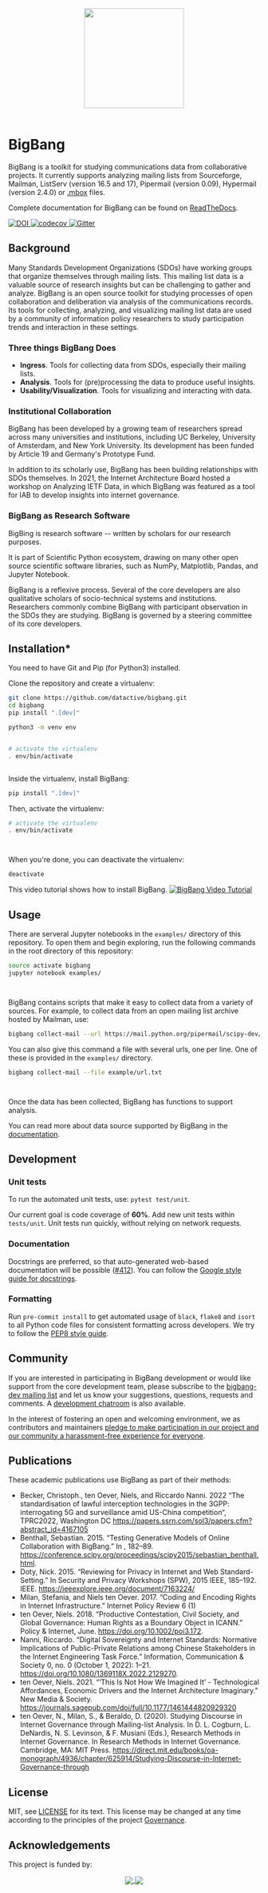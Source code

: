 <div align="center">
  <a href="https://datactive.github.io/bigbang/">
    <img src="https://github.com/datactive/bigbang/blob/gh-pages/images/bigbang-logo-dark.png?raw=true" align="center" width="200">
  </a>
  <br>
  <br>
</div>

# BigBang

BigBang is a toolkit for studying communications data from collaborative projects. It currently supports analyzing mailing lists from Sourceforge, Mailman, ListServ (version 16.5 and 17), Pipermail (version 0.09), Hypermail (version 2.4.0) or [.mbox][mbox] files.

Complete documentation for BigBang can be found on [ReadTheDocs](https://bigbang-py.readthedocs.io/en/latest/).

[mbox]: http://tools.ietf.org/html/rfc4155

[
![DOI](https://img.shields.io/badge/DIO-10.25080%2FMajora--7b98e3ed--01b-blue)
](http://conference.scipy.org/proceedings/scipy2015/sebastian_benthall.html)
[
![codecov](https://codecov.io/gh/datactive/bigbang/branch/main/graph/badge.svg?token=Nhyl6g4ZIO)
](https://codecov.io/gh/datactive/bigbang)
[
![Gitter](https://badges.gitter.im/datactive/bigbang.svg)
](https://gitter.im/datactive/bigbang?utm_source=badge&utm_medium=badge&utm_campaign=pr-badge)



## Background

Many Standards Development Organizations (SDOs) have working groups that organize themselves through mailing lists. This mailing list data is a valuable source of research insights but can be challenging to gather and analyze. BigBang is an open source toolkit for studying processes of open collaboration and deliberation via analysis of the communications records. Its tools for collecting, analyzing, and visualizing mailing list data are used by a community of information policy researchers to study participation trends and interaction in these settings.

### Three things BigBang Does

- **Ingress**. Tools for collecting data from SDOs, especially their mailing lists.
- **Analysis**. Tools for (pre)processing the data to produce useful insights.
- **Usability/Visualization**. Tools for visualizing and interacting with data.

### Institutional Collaboration

BigBang has been developed by a growing team of researchers spread across many universities and institutions, including UC Berkeley, University of Amsterdam, and New York University. Its development has been funded by Article 19 and Germany's Prototype Fund.

In addition to its scholarly use, BigBang has been building relationships with SDOs themselves. In 2021, the Internet Architecture Board hosted a workshop on Analyzing IETF Data, in which BigBang was featured as a tool for IAB to develop insights into internet governance.

### BigBang as Research Software

BigBing is research software -- written by scholars for our research purposes. 

It is part of Scientific Python ecosystem, drawing on many other open source scientific software libraries, such as NumPy, Matplotlib, Pandas, and Jupyter Notebook.

BigBang is a reflexive process. Several of the core developers are also qualitative scholars of socio-technical systems and institutions. Researchers commonly combine BigBang with participant observation in the SDOs they are studying. BigBang is governed by a steering committee of its core developers.

## Installation*

You need to have Git and Pip (for Python3) installed.

Clone the repository and create a virtualenv:

```sh
git clone https://github.com/datactive/bigbang.git
cd bigbang
pip install ".[dev]"

python3 -m venv env


# activate the virtualenv
. env/bin/activate



```

Inside the virtualenv, install BigBang:

```sh
pip install ".[dev]"
```

Then, activate the virtualenv:
```sh
# activate the virtualenv
. env/bin/activate




```

When you're done, you can deactivate the virtualenv:

```sh
deactivate
```

This video tutorial shows how to install BigBang.
[
![BigBang Video Tutorial](http://img.youtube.com/vi/JWimku8JVqE/0.jpg)
](http://www.youtube.com/watch?v=JWimku8JVqE "BigBang Tutorial")




## Usage

There are serveral Jupyter notebooks in the `examples/` directory of this
repository. To open them and begin exploring, run the following commands in the root directory of this repository:

```bash
source activate bigbang
jupyter notebook examples/




```

BigBang contains scripts that make it easy to collect data from a variety of sources.
For example, to collect data from an open mailing list archive hosted by Mailman, use:

```bash
bigbang collect-mail --url https://mail.python.org/pipermail/scipy-dev/

```

You can also give this command a file with several urls, one per line. One of these is provided in the `examples/` directory.

```bash
bigbang collect-mail --file example/url.txt




```

Once the data has been collected, BigBang has functions to support analysis.

You can read more about data source supported by BigBang in the [documentation](https://bigbang-py.readthedocs.io/).

## Development

### Unit tests

To run the automated unit tests, use: `pytest test/unit`.




Our current goal is code coverage of **60%**. Add new unit tests within `tests/unit`. Unit tests run quickly, without relying on network requests.

### Documentation

Docstrings are preferred, so that auto-generated web-based documentation will be possible ([#412](https://github.com/datactive/bigbang/issues/412)). You can follow the [Google style guide for docstrings](https://github.com/google/styleguide/blob/gh-pages/pyguide.md#38-comments-and-docstrings).

### Formatting

Run `pre-commit install` to get automated usage of `black`, `flake8` and `isort` to all Python code files for consistent formatting across developers. We try to follow the [PEP8 style guide](https://pep8.org/).

## Community

If you are interested in participating in BigBang development or would like support from the core development team, please subscribe to the [bigbang-dev mailing list](https://lists.ghserv.net/mailman/listinfo/bigbang-dev) and let us know your suggestions, questions, requests and comments. A [development chatroom](https://gitter.im/datactive/bigbang) is also available.

In the interest of fostering an open and welcoming environment, we as contributors and maintainers [pledge to make participation in our project and our community a harassment-free experience for everyone](CODE_OF_CONDUCT.md).

## Publications

These academic publications use BigBang as part of their methods:

- Becker, Christoph., ten Oever, Niels, and Riccardo Nanni. 2022 “The standardisation of lawful interception technologies in the 3GPP: interrogating 5G and surveillance amid US-China competition“, TPRC2022, Washington DC https://papers.ssrn.com/sol3/papers.cfm?abstract_id=4167105
- Benthall, Sebastian. 2015. “Testing Generative Models of Online Collaboration with BigBang.” In , 182–89. https://conference.scipy.org/proceedings/scipy2015/sebastian_benthall.html.
- Doty, Nick. 2015. “Reviewing for Privacy in Internet and Web Standard-Setting.” In Security and Privacy Workshops (SPW), 2015 IEEE, 185–192. IEEE. https://ieeexplore.ieee.org/document/7163224/
- Milan, Stefania, and Niels ten Oever. 2017. “Coding and Encoding Rights in Internet Infrastructure.” Internet Policy Review 6 (1)
- ten Oever, Niels. 2018. “Productive Contestation, Civil Society, and Global Governance: Human Rights as a Boundary Object in ICANN.” Policy & Internet, June. https://doi.org/10.1002/poi3.172.
- Nanni, Riccardo. “Digital Sovereignty and Internet Standards: Normative Implications of Public-Private Relations among Chinese Stakeholders in the Internet Engineering Task Force.” Information, Communication & Society 0, no. 0 (October 1, 2022): 1–21. https://doi.org/10.1080/1369118X.2022.2129270.
- ten Oever, Niels. 2021. “‘This Is Not How We Imagined It’ -  Technological Affordances, Economic Drivers and the Internet Architecture Imaginary.” New Media & Society. https://journals.sagepub.com/doi/full/10.1177/1461444820929320
- ten Oever, N., Milan, S., & Beraldo, D. (2020). Studying Discourse in Internet Governance through Mailing-list Analysis. In D. L. Cogburn, L. DeNardis, N. S. Levinson, & F. Musiani (Eds.), Research Methods in Internet Governance. In Research Methods in Internet Governance. Cambridge, MA: MIT Press. https://direct.mit.edu/books/oa-monograph/4936/chapter/625914/Studying-Discourse-in-Internet-Governance-through




## License

MIT, see [LICENSE](LICENSE) for its text. This license may be changed at any time according to the principles of the project [Governance](https://github.com/datactive/bigbang/wiki/Governance).

## Acknowledgements 

This project is funded by:

<div align="center">
  <a href="https://www.bmbf.de/bmbf/de/home/home_node.html">
    <img src="https://github.com/datactive/bigbang/blob/gh-pages/images/logo_bmbf.png?raw=true" align="center">
  </a>
  <a href="https://prototypefund.de/">
    <img src="https://github.com/datactive/bigbang/blob/gh-pages/images/logo_prototypefund.png?raw=true" align="center">
  </a>
  <br>
  <br>
</div>
